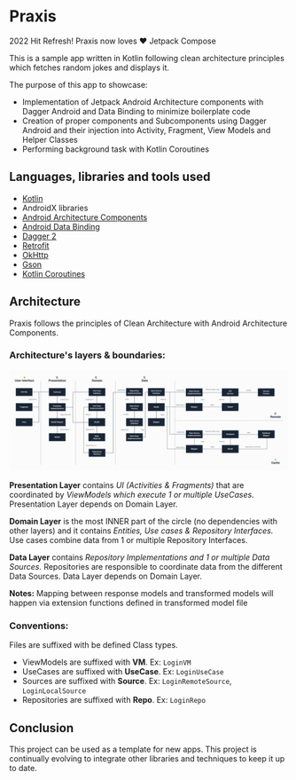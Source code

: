 
# Praxis 
2022 Hit Refresh! Praxis now loves ❤️ Jetpack Compose

This is a sample app written in Kotlin following clean architecture principles which fetches random jokes and displays it.

The purpose of this app to showcase:
 - Implementation of Jetpack Android Architecture components with Dagger Android and Data Binding to minimize boilerplate code
 - Creation of proper components and Subcomponents using Dagger Android and their injection into Activity, Fragment, View Models and Helper Classes
 - Performing background task with Kotlin Coroutines

## Languages, libraries and tools used
- [Kotlin](https://kotlinlang.org/)
 - AndroidX libraries
 - [Android Architecture Components](https://developer.android.com/topic/libraries/architecture)
 - [Android Data Binding](https://developer.android.com/topic/libraries/data-binding)
 - [Dagger 2](https://github.com/google/dagger)
 - [Retrofit](http://square.github.io/retrofit/)
 - [OkHttp](http://square.github.io/okhttp/)
 - [Gson](https://github.com/google/gson)
 - [Kotlin Coroutines](https://developer.android.com/kotlin/coroutines)

## Architecture
Praxis follows the principles of Clean Architecture with Android Architecture Components.

### Architecture's layers & boundaries:

<img src="art/architecture.jpeg" />

**Presentation Layer**  contains  _UI (Activities & Fragments)_  that are coordinated by  _ViewModels which execute 1 or multiple UseCases._  Presentation Layer depends on Domain Layer.

**Domain Layer** is the most INNER part of the circle (no dependencies with other layers) and it contains _Entities, Use cases & Repository Interfaces._ Use cases combine data from 1 or multiple Repository Interfaces.

**Data Layer**  contains  _Repository Implementations and 1 or multiple Data Sources._  Repositories are responsible to coordinate data from the different Data Sources. Data Layer depends on Domain Layer.

**Notes:** Mapping between response models and transformed models will happen via extension functions defined in transformed model file

### Conventions:
Files are suffixed with be defined Class types.
 - ViewModels are suffixed with **VM**. Ex: `LoginVM`
 - UseCases are suffixed with **UseCase**. Ex: `LoginUseCase`
 - Sources are suffixed with **Source**. Ex: `LoginRemoteSource`, `LoginLocalSource`
 - Repositories are suffixed with **Repo**. Ex: `LoginRepo`

## Conclusion
This project can be used as a template for new apps.
This project is continually evolving to integrate other libraries and techniques to keep it up to date.
